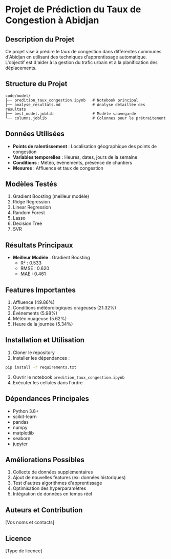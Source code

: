 # Projet de Prédiction du Taux de Congestion à Abidjan

## Description du Projet

Ce projet vise à prédire le taux de congestion dans différentes communes d'Abidjan en utilisant des techniques d'apprentissage automatique. L'objectif est d'aider à la gestion du trafic urbain et à la planification des déplacements.

## Structure du Projet

```
code/model/
├── predition_taux_congestion.ipynb   # Notebook principal
├── analyse_resultats.md              # Analyse détaillée des résultats
├── best_model.joblib                 # Modèle sauvegardé
└── columns.joblib                    # Colonnes pour le prétraitement
```

## Données Utilisées

- **Points de ralentissement** : Localisation géographique des points de congestion
- **Variables temporelles** : Heures, dates, jours de la semaine
- **Conditions** : Météo, événements, présence de chantiers
- **Mesures** : Affluence et taux de congestion

## Modèles Testés

1. Gradient Boosting (meilleur modèle)
2. Ridge Regression
3. Linear Regression
4. Random Forest
5. Lasso
6. Decision Tree
7. SVR

## Résultats Principaux

- **Meilleur Modèle** : Gradient Boosting
  - R² : 0.533
  - RMSE : 0.620
  - MAE : 0.461

## Features Importantes

1. Affluence (49.86%)
2. Conditions météorologiques orageuses (21.32%)
3. Événements (5.98%)
4. Météo nuageuse (5.62%)
5. Heure de la journée (5.34%)

## Installation et Utilisation

1. Cloner le repository
2. Installer les dépendances :

```bash
pip install -r requirements.txt
```

3. Ouvrir le notebook `predition_taux_congestion.ipynb`
4. Exécuter les cellules dans l'ordre

## Dépendances Principales

- Python 3.8+
- scikit-learn
- pandas
- numpy
- matplotlib
- seaborn
- jupyter

## Améliorations Possibles

1. Collecte de données supplémentaires
2. Ajout de nouvelles features (ex: données historiques)
3. Test d'autres algorithmes d'apprentissage
4. Optimisation des hyperparamètres
5. Intégration de données en temps réel

## Auteurs et Contribution

[Vos noms et contacts]

## Licence

[Type de licence]
